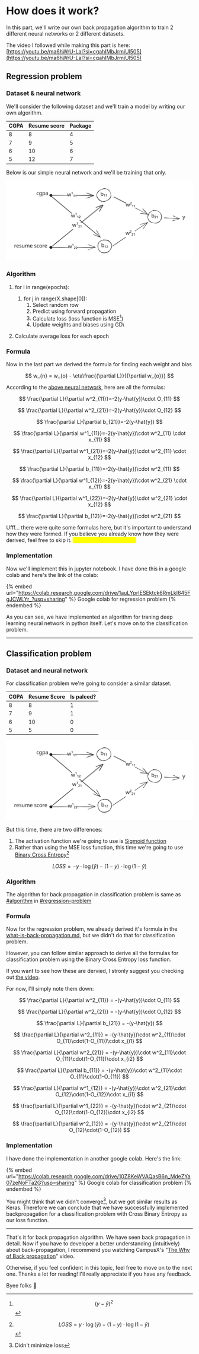 # How does it work?

In this part, we'll write our own back propagation algorithm to train 2 different neural networks or 2 different datasets.

The video I followed while making this part is here: [https://youtu.be/ma6hWrU-LaI?si=cgahIMbJrmiUl505](https://youtu.be/ma6hWrU-LaI?si=cgahIMbJrmiUl505)

## Regression problem

### Dataset & neural network

We'll consider the following dataset and we'll train a model by writing our own algorithm.

| CGPA | Resume score | Package |
| ---- | ------------ | ------- |
| 8    | 8            | 4       |
| 7    | 9            | 5       |
| 6    | 10           | 6       |
| 5    | 12           | 7       |

Below is our simple neural network and we'll be training that only.

<img src="../../.gitbook/assets/file.excalidraw.svg" alt="Our neural network for this case" class="gitbook-drawing">

### Algorithm

1. for i in range(epochs):
   1. for j in range(X.shape\[0]):
      1. Select random row
      2. Predict using forward propagation
      3. Calculate loss (loss function is MSE[^1])
      4. Update weights and biases using GD\

2. Calculate average loss for each epoch

### Formula

Now in the last part we derived the formula for finding each weight and bias

$$
w_{n} = w_{o}  -  \eta\frac{{\partial L}}{{\partial w_{o}}}
$$

According to the [above neural network](how-does-it-work.md#dataset-and-neural-network), here are all the formulas:

$$
\frac{\partial L}{\partial w^2_{11}}=-2(y-\hat{y})\cdot O_{11}
$$

$$
\frac{\partial L}{\partial w^2_{21}}=-2(y-\hat{y})\cdot O_{12}
$$

$$
\frac{\partial L}{\partial b_{21}}=-2(y-\hat{y})
$$

$$
\frac{\partial L}{\partial w^1_{11}}=-2(y-\hat{y})\cdot w^2_{11} \cdot x_{11}
$$

$$
\frac{\partial L}{\partial w^1_{21}}=-2(y-\hat{y})\cdot w^2_{11} \cdot x_{12}
$$

$$
\frac{\partial L}{\partial b_{11}}=-2(y-\hat{y})\cdot w^2_{11}
$$

$$
\frac{\partial L}{\partial w^1_{12}}=-2(y-\hat{y})\cdot w^2_{21} \cdot x_{11}
$$

$$
\frac{\partial L}{\partial w^1_{22}}=-2(y-\hat{y})\cdot w^2_{21} \cdot x_{12}
$$

$$
\frac{\partial L}{\partial b_{12}}=-2(y-\hat{y})\cdot w^2_{21}
$$

Ufff... there were quite some formulas here, but it's important to understand how they were formed. If you believe you already know how they were derived, feel free to skip it. <mark style="color:yellow;">You don't need to learn it!</mark>

### Implementation

Now we'll implement this in jupyter notebook. I have done this in a google colab and here's the link of the colab:&#x20;

{% embed url="https://colab.research.google.com/drive/1auLYprIESEktck6RmLkI645FgJCWLYr_?usp=sharing" %}
Google colab for regression problem
{% endembed %}

As you can see, we have implemented an algorithm for traning deep learning neural network in python itself. Let's move on to the classification problem.

***

## Classification problem

### Dataset and neural network

For classification problem we're going to consider a similar dataset.

<table><thead><tr><th data-type="number">CGPA</th><th data-type="number">Resume Score</th><th data-type="number">Is palced?</th></tr></thead><tbody><tr><td>8</td><td>8</td><td>1</td></tr><tr><td>7</td><td>9</td><td>1</td></tr><tr><td>6</td><td>10</td><td>0</td></tr><tr><td>5</td><td>5</td><td>0</td></tr></tbody></table>

<img src="../../.gitbook/assets/file.excalidraw.svg" alt="Our neural network for this case" class="gitbook-drawing">

But this time, there are two differences:

1. The activation function we're going to use is [Sigmoid function](https://en.wikipedia.org/wiki/Sigmoid\_function)
2. Rather than using the MSE loss function, this time we're going to use [Binary Cross Entropy](#user-content-fn-2)[^2]

$$
LOSS = -y\cdot\log{(\hat{y})}-(1-y)\cdot \log{(1-\hat{y})}
$$

### Algorithm

The algorithm for back propagation in classification problem is same as [#algorithm](how-does-it-work.md#algorithm "mention") in [#regression-problem](how-does-it-work.md#regression-problem "mention")

### Formula

Now for the regression problem, we already derived it's formula in the [what-is-back-propagation.md](what-is-back-propagation.md "mention"), but we didn't do that for classification problem.

However, you can follow similar approach to derive all the formulas for classification problem using the Binary Cross Entropy loss function.

If you want to see how these are dervied, I stronly suggest you checking out [the video](https://youtu.be/ma6hWrU-LaI?si=5R0Waf7FR5ZveHrd\&t=1990).

For now, I'll simply note them down:

$$
\frac{\partial L}{\partial w^2_{11}} = -(y-\hat{y})\cdot O_{11}
$$

$$
\frac{\partial L}{\partial w^2_{21}} = -(y-\hat{y})\cdot O_{12}
$$

$$
\frac{\partial L}{\partial b_{21}} = -(y-\hat{y})
$$

$$
\frac{\partial L}{\partial w^2_{11}} = -(y-\hat{y})\cdot w^2_{11}\cdot O_{11}\cdot(1-O_{11})\cdot x_{i1}
$$

$$
\frac{\partial L}{\partial w^2_{21}} = -(y-\hat{y})\cdot w^2_{11}\cdot O_{11}\cdot(1-O_{11})\cdot x_{i2}
$$

$$
\frac{\partial L}{\partial b_{11}} = -(y-\hat{y})\cdot w^2_{11}\cdot O_{11}\cdot(1-O_{11})
$$

$$
\frac{\partial L}{\partial w^1_{12}} = -(y-\hat{y})\cdot w^2_{21}\cdot O_{12}\cdot(1-O_{12})\cdot x_{i1}
$$

$$
\frac{\partial L}{\partial w^1_{22}} = -(y-\hat{y})\cdot w^2_{21}\cdot O_{12}\cdot(1-O_{12})\cdot x_{i2}
$$

$$
\frac{\partial L}{\partial w^2_{12}} = -(y-\hat{y})\cdot w^2_{21}\cdot O_{12}\cdot(1-O_{12})
$$



### Implementation

I have done the implementation in another google colab. Here's the link:

{% embed url="https://colab.research.google.com/drive/10Z8KeWVAQasB6n_MdeZYa07zeNoFTa2G?usp=sharing" %}
Google colab for classification problem
{% endembed %}

You might think that we didn't converge[^3], but we got similar results as Keras. Therefore we can conclude that we have successfully implemented backpropagation for a classification problem with Cross Binary Entropy as our loss function.

***

That's it for back propagation algorithm. We have seen back propagation in detail. Now if you have to developer a better understanding (intuitively) about back-propagation, I recommend you watching CampusX's "[The Why of Back propagation](https://youtu.be/6xO-x8y0YSY?si=nxwYCp1qL96PVRLu)" video.

Otherwise, if you feel confident in this topic, feel free to move on to the next one. Thanks a lot for reading! I'll really appreciate if you have any feedback.

Byee folks :wave:

[^1]: $$(y - \hat{y})^2$$

[^2]: $$LOSS = y\cdot \log{(\hat{y})}-(1-y)\cdot \log{(1 - \hat{y})}$$

[^3]: Didn't minimize loss
